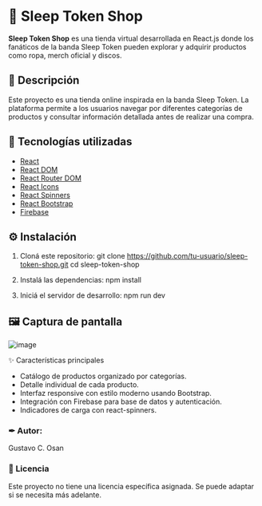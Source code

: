# 🛒 Sleep Token Shop

**Sleep Token Shop** es una tienda virtual desarrollada en React.js donde los fanáticos de la banda Sleep Token pueden explorar y adquirir productos como ropa, merch oficial y discos.

## 🧾 Descripción

Este proyecto es una tienda online inspirada en la banda Sleep Token. La plataforma permite a los usuarios navegar por diferentes categorías de productos y consultar información detallada antes de realizar una compra.

## 🚀 Tecnologías utilizadas

- [React](https://reactjs.org/) 
- [React DOM](https://reactjs.org/docs/react-dom.html)
- [React Router DOM](https://reactrouter.com/) 
- [React Icons](https://react-icons.github.io/react-icons/)
- [React Spinners](https://www.davidhu.io/react-spinners/)
- [React Bootstrap](https://react-bootstrap.github.io/)
- [Firebase](https://firebase.google.com/)

## ⚙️ Instalación

1. Cloná este repositorio:
   git clone https://github.com/tu-usuario/sleep-token-shop.git
   cd sleep-token-shop

2. Instalá las dependencias:
npm install

3. Iniciá el servidor de desarrollo:
npm run dev


## 🖼️ Captura de pantalla
![image]()


✨ Características principales
- Catálogo de productos organizado por categorías.
- Detalle individual de cada producto.
- Interfaz responsive con estilo moderno usando Bootstrap.
- Integración con Firebase para base de datos y autenticación.
- Indicadores de carga con react-spinners.

### ✒ Autor:
Gustavo C. Osan


### 📖 Licencia
Este proyecto no tiene una licencia específica asignada. Se puede adaptar si se necesita más adelante.